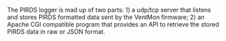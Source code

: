 The PIRDS logger is mad up of two parts: 1) a udp/tcp server that listens and stores PIRDS formatted data sent by the VentMon
firmware; 2) an Apache CGI compatible program that provides an API to retrieve the stored PIRDS data in raw or JSON format.
